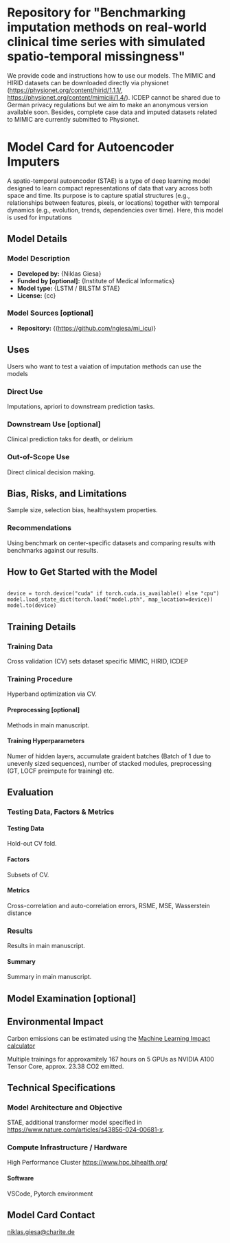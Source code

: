 # Repository for "Benchmarking imputation methods on real-world clinical time series with simulated spatio-temporal missingness"

We provide code and instructions how to use our models. The MIMIC and HIRID datasets can be downloaded directly via physionet (https://physionet.org/content/hirid/1.1.1/, https://physionet.org/content/mimiciii/1.4/). ICDEP cannot be shared due to German privacy regulations but we aim to make an anonymous version available soon. Besides, complete case data and imputed datasets related to MIMIC are currently submitted to Physionet. 


# Model Card for Autoencoder Imputers

<!-- Provide a quick summary of what the model is/does. -->

A spatio-temporal autoencoder (STAE) is a type of deep learning model designed to learn compact representations of data that vary across both space and time. Its purpose is to capture spatial structures (e.g., relationships between features, pixels, or locations) together with temporal dynamics (e.g., evolution, trends, dependencies over time). Here, this model is used for imputations

## Model Details

### Model Description

<!-- Provide a longer summary of what this model is. -->

- **Developed by:** {Niklas Giesa}
- **Funded by [optional]:** {Institute of Medical Informatics}
- **Model type:** {LSTM / BILSTM STAE}
- **License:** {cc}

### Model Sources [optional]

<!-- Provide the basic links for the model. -->

- **Repository:** {(https://github.com/ngiesa/mi_icu)}

## Uses

Users who want to test a vaiation of imputation methods can use the models

### Direct Use

Imputations, apriori to downstream prediction tasks. 

### Downstream Use [optional]

<!-- This section is for the model use when fine-tuned for a task, or when plugged into a larger ecosystem/app -->

Clinical prediction taks for death, or delirium 

### Out-of-Scope Use

Direct clinical decision making. 

## Bias, Risks, and Limitations

<!-- This section is meant to convey both technical and sociotechnical limitations. -->

Sample size, selection bias, healthsystem properties. 

### Recommendations

Using benchmark on center-specific datasets and comparing results with benchmarks against our results. 

## How to Get Started with the Model

<code>
device = torch.device("cuda" if torch.cuda.is_available() else "cpu")
model.load_state_dict(torch.load("model.pth", map_location=device))
model.to(device)
</code>


## Training Details

### Training Data

Cross validation (CV) sets dataset specific MIMIC, HIRID, ICDEP

### Training Procedure

Hyperband optimization via CV.

#### Preprocessing [optional]

Methods in main manuscript. 


#### Training Hyperparameters

Numer of hidden layers, accumulate graident batches (Batch of 1 due to unevenly sized sequences), number of stacked modules, preprocessing (GT, LOCF preimpute for training) etc. 

## Evaluation


### Testing Data, Factors & Metrics

#### Testing Data

Hold-out CV fold. 

#### Factors

Subsets of CV. 

#### Metrics

Cross-correlation and auto-correlation errors, RSME, MSE, Wasserstein distance 

### Results

Results in main manuscript. 

#### Summary

Summary in main manuscript. 

## Model Examination [optional]


## Environmental Impact

<!-- Total emissions (in grams of CO2eq) and additional considerations, such as electricity usage, go here. Edit the suggested text below accordingly -->

Carbon emissions can be estimated using the [Machine Learning Impact calculator](https://mlco2.github.io/impact#compute) 

Multiple trainings for approxamitely 167 hours on 5 GPUs as NVIDIA A100 Tensor Core, approx. 23.38 CO2 emitted. 

## Technical Specifications

### Model Architecture and Objective

STAE, additional transformer model specified in https://www.nature.com/articles/s43856-024-00681-x. 

### Compute Infrastructure / Hardware

High Performance Cluster https://www.hpc.bihealth.org/


#### Software

VSCode, Pytorch environment


## Model Card Contact

niklas.giesa@charite.de

